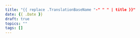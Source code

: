 ```yaml
---
title: "{{ replace .TranslationBaseName "-" " " | title }}"
date: {{ .Date }}
draft: true
topics: ""
tags: []
---
```

